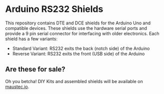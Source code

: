 # Arduino RS232 Shields

This repository contains DTE and DCE shields for the Arduino Uno and compatible devices. These shields use the hardware
serial ports and provide a 9 pin serial connector for interfacing with older electronics. Each shield has a few
variants:

- Standard Variant: RS232 exits the back (notch side) of the Arduino
- Reverse Variant: RS232 exits the front (USB side) of the Arduino

## Are these for sale?

Oh you betcha! DIY Kits and assembled shields will be available on [maustec.io](https://maustec.io).
